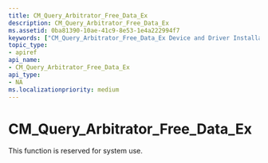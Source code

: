 ```yaml
---
title: CM_Query_Arbitrator_Free_Data_Ex
description: CM_Query_Arbitrator_Free_Data_Ex
ms.assetid: 0ba81390-10ae-41c9-8e53-1e4a222994f7
keywords: ["CM_Query_Arbitrator_Free_Data_Ex Device and Driver Installation"]
topic_type:
- apiref
api_name:
- CM_Query_Arbitrator_Free_Data_Ex
api_type:
- NA
ms.localizationpriority: medium
---
```


# CM_Query_Arbitrator_Free_Data_Ex

This function is reserved for system use.


 

 





